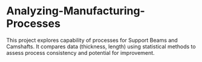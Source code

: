 # Analyzing-Manufacturing-Processes
This project explores capability of processes for Support Beams and Camshafts. It compares data (thickness, length) using statistical methods to assess process consistency and potential for improvement.
